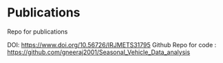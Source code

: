 # Publications
Repo for publications

DOI: https://www.doi.org/10.56726/IRJMETS31795
Github Repo for code : https://github.com/gneeraj2001/Seasonal_Vehicle_Data_analysis
